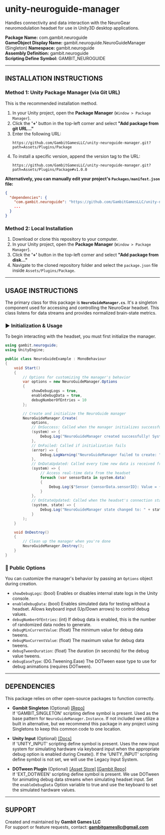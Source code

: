# unity-neuroguide-manager

Handles connectivity and data interaction with the NeuroGear neuromodulation headset for use in Unity3D desktop applications.

**Package Name:** com.gambit.neuroguide  
**GameObject Display Name:** gambit.neuroguide.NeuroGuideManager (Singleton)
**Namespace:** gambit.neuroguide  
**Assembly Definition:** gambit.neuroguide  
**Scripting Define Symbol:** GAMBIT_NEUROGUIDE

-----

## INSTALLATION INSTRUCTIONS

### Method 1: Unity Package Manager (via Git URL)

This is the recommended installation method.

1.  In your Unity project, open the **Package Manager** (`Window > Package Manager`).
2.  Click the **'+'** button in the top-left corner and select **"Add package from git URL..."**
3.  Enter the following URL:
    ```
    https://github.com/GambitGamesLLC/unity-neuroguide-manager.git?path=Assets/Plugins/Package
    ```
4.  To install a specific version, append the version tag to the URL:
    ```
    https://github.com/GambitGamesLLC/unity-neuroguide-manager.git?path=Assets/Plugins/Package#v1.0.0
    ```

**Alternatively, you can manually edit your project's `Packages/manifest.json` file:**

```json
{
  "dependencies": {
    "com.gambit.neuroguide": "https://github.com/GambitGamesLLC/unity-neuroguide-manager.git?path=Assets/Plugins/Package",
    ...
  }
}
```

### Method 2: Local Installation

1.  Download or clone this repository to your computer.
2.  In your Unity project, open the **Package Manager** (`Window > Package Manager`).
3.  Click the **'+'** button in the top-left corner and select **"Add package from disk..."**
4.  Navigate to the cloned repository folder and select the `package.json` file inside `Assets/Plugins/Package`.

-----

## USAGE INSTRUCTIONS

The primary class for this package is **`NeuroGuideManager.cs`**. It's a singleton component used for accessing and controlling the NeuroGear headset. This class listens for data streams and provides normalized brain-state metrics.

### ▶ Initialization & Usage

To begin interacting with the headset, you must first initialize the manager.

```csharp
using gambit.neuroguide;
using UnityEngine;

public class NeuroGuideExample : MonoBehaviour
{
    void Start()
    {
        // Options for customizing the manager's behavior
        var options = new NeuroGuideManager.Options
        {
            showDebugLogs = true,
            enableDebugData = true,
            debugNumberOfEntries = 10
        };

        // Create and initialize the NeuroGuide manager
        NeuroGuideManager.Create(
            options,
            // OnSuccess: Called when the manager initializes successfully
            (system) => {
                Debug.Log("NeuroGuideManager created successfully! System data count: " + system.data.Count);
            },
            // OnFailed: Called if initialization fails
            (error) => {
                Debug.LogWarning("NeuroGuideManager failed to create: " + error);
            },
            // OnDataUpdated: Called every time new data is received from the headset
            (system) => {
                // Access real-time data from the headset
                foreach (var sensorData in system.data)
                {
                    Debug.Log($"Sensor {sensorData.sensorID}: Value = {sensorData.currentValue}");
                }
            },
            // OnStateUpdated: Called when the headset's connection state changes
            (system, state) => {
                Debug.Log("NeuroGuideManager state changed to: " + state);
            }
        );
    }

    void OnDestroy()
    {
        // Clean up the manager when you're done
        NeuroGuideManager.Destroy();
    }
}
```

### 🔧 Public Options

You can customize the manager's behavior by passing an `Options` object during creation.

  * `showDebugLogs`: (bool) Enables or disables internal state logs in the Unity console.
  * `enableDebugData`: (bool) Enables simulated data for testing without a headset. Allows keyboard input (Up/Down arrows) to control debug values.
  * `debugNumberOfEntries`: (int) If debug data is enabled, this is the number of randomized data nodes to generate.
  * `debugMinCurrentValue`: (float) The minimum value for debug data tweens.
  * `debugMaxCurrentValue`: (float) The maximum value for debug data tweens.
  * `debugTweenDuration`: (float) The duration (in seconds) for the debug value tweens.
  * `debugEaseType`: (DG.Tweening.Ease) The DOTween ease type to use for debug animations (requires DOTween).

-----

## DEPENDENCIES

This package relies on other open-source packages to function correctly.

  * **Gambit Singleton** (Optional) [[Repo]](https://github.com/GambitGamesLLC/unity-singleton)  
    If 'GAMBIT_SINGLETON' scripting define symbol is present. Used as the base pattern for `NeuroGuideManager.Instance`. If not included we utilize a built in alternative, but we recommend this package in any project using Singletons to keep this common code to one location.

  * **Unity Input** (Optional) [[Docs]](https://docs.unity3d.com/Packages/com.unity.inputsystem@1.14/manual/index.html)  
    If 'UNITY_INPUT' scripting define symbol is present. Uses the new input system for simulating hardware via keyboard input when the appropriate debug option is enabled during Create(). If the 'UNITY_INPUT' scripting define symbol is not set, we will use the Legacy Input System.

  * **DOTween Plugin** (Optional) [[Asset Store]](https://assetstore.unity.com/packages/tools/animation/dotween-hotween-v2-27676) [[Gambit Repo]](https://github.com/GambitGamesLLC/unity-plugin-dotween)  
    If 'EXT_DOTWEEN' scripting define symbol is present. We use DOTween for animating debug data streams when simulating headset input. Set the `enableDebugData` Option variable to true and use the keyboard to set the simulated hardware values.

-----

## SUPPORT

Created and maintained by **Gambit Games LLC**  
For support or feature requests, contact: **gambitgamesllc@gmail.com**